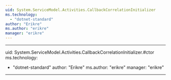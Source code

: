 ```yaml
---
uid: System.ServiceModel.Activities.CallbackCorrelationInitializer
ms.technology: 
  - "dotnet-standard"
author: "Erikre"
ms.author: "erikre"
manager: "erikre"
---
```


---
uid: System.ServiceModel.Activities.CallbackCorrelationInitializer.#ctor
ms.technology: 
  - "dotnet-standard"
author: "Erikre"
ms.author: "erikre"
manager: "erikre"
---

